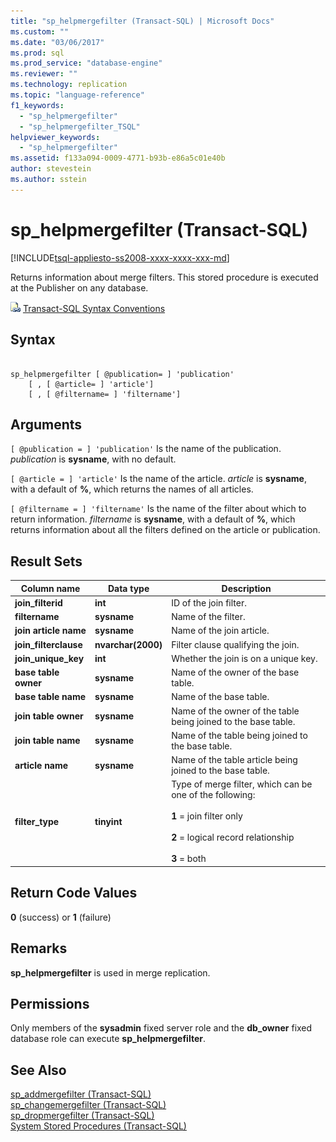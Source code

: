 ```yaml
---
title: "sp_helpmergefilter (Transact-SQL) | Microsoft Docs"
ms.custom: ""
ms.date: "03/06/2017"
ms.prod: sql
ms.prod_service: "database-engine"
ms.reviewer: ""
ms.technology: replication
ms.topic: "language-reference"
f1_keywords: 
  - "sp_helpmergefilter"
  - "sp_helpmergefilter_TSQL"
helpviewer_keywords: 
  - "sp_helpmergefilter"
ms.assetid: f133a094-0009-4771-b93b-e86a5c01e40b
author: stevestein
ms.author: sstein
---
```

# sp_helpmergefilter (Transact-SQL)
[!INCLUDE[tsql-appliesto-ss2008-xxxx-xxxx-xxx-md](../../includes/tsql-appliesto-ss2008-xxxx-xxxx-xxx-md.md)]

  Returns information about merge filters. This stored procedure is executed at the Publisher on any database.  
  
 ![Topic link icon](../../database-engine/configure-windows/media/topic-link.gif "Topic link icon") [Transact-SQL Syntax Conventions](../../t-sql/language-elements/transact-sql-syntax-conventions-transact-sql.md)  
  
## Syntax  
  
```  
  
sp_helpmergefilter [ @publication= ] 'publication'   
    [ , [ @article= ] 'article']  
    [ , [ @filtername= ] 'filtername']  
```  
  
## Arguments  
`[ @publication = ] 'publication'`
 Is the name of the publication. *publication* is **sysname**, with no default.  
  
`[ @article = ] 'article'`
 Is the name of the article. *article* is **sysname**, with a default of **%**, which returns the names of all articles.  
  
`[ @filtername = ] 'filtername'`
 Is the name of the filter about which to return information. *filtername* is **sysname**, with a default of **%**, which returns information about all the filters defined on the article or publication.  
  
## Result Sets  
  
|Column name|Data type|Description|  
|-----------------|---------------|-----------------|  
|**join_filterid**|**int**|ID of the join filter.|  
|**filtername**|**sysname**|Name of the filter.|  
|**join article name**|**sysname**|Name of the join article.|  
|**join_filterclause**|**nvarchar(2000)**|Filter clause qualifying the join.|  
|**join_unique_key**|**int**|Whether the join is on a unique key.|  
|**base table owner**|**sysname**|Name of the owner of the base table.|  
|**base table name**|**sysname**|Name of the base table.|  
|**join table owner**|**sysname**|Name of the owner of the table being joined to the base table.|  
|**join table name**|**sysname**|Name of the table being joined to the base table.|  
|**article name**|**sysname**|Name of the table article being joined to the base table.|  
|**filter_type**|**tinyint**|Type of merge filter, which can be one of the following:<br /><br /> **1** = join filter only<br /><br /> **2** = logical record relationship<br /><br /> **3** = both|  
  
## Return Code Values  
 **0** (success) or **1** (failure)  
  
## Remarks  
 **sp_helpmergefilter** is used in merge replication.  
  
## Permissions  
 Only members of the **sysadmin** fixed server role and the **db_owner** fixed database role can execute **sp_helpmergefilter**.  
  
## See Also  
 [sp_addmergefilter &#40;Transact-SQL&#41;](../../relational-databases/system-stored-procedures/sp-addmergefilter-transact-sql.md)   
 [sp_changemergefilter &#40;Transact-SQL&#41;](../../relational-databases/system-stored-procedures/sp-changemergefilter-transact-sql.md)   
 [sp_dropmergefilter &#40;Transact-SQL&#41;](../../relational-databases/system-stored-procedures/sp-dropmergefilter-transact-sql.md)   
 [System Stored Procedures &#40;Transact-SQL&#41;](../../relational-databases/system-stored-procedures/system-stored-procedures-transact-sql.md)  
  
  
